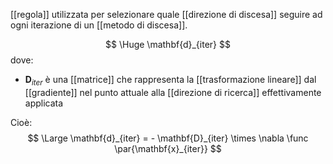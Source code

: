 [[regola]] utilizzata per selezionare quale [[direzione di discesa]] seguire ad ogni iterazione di un [[metodo di discesa]].

$$
\Huge
\mathbf{d}_{iter}
$$
dove:
- $\mathbf{D}_{iter}$ è una [[matrice]] che rappresenta la [[trasformazione lineare]] dal [[gradiente]] nel punto attuale alla [[direzione di ricerca]] effettivamente applicata

Cioè:
$$
\Large
\mathbf{d}_{iter} = - \mathbf{D}_{iter} \times \nabla \func \par{\mathbf{x}_{iter}}
$$

